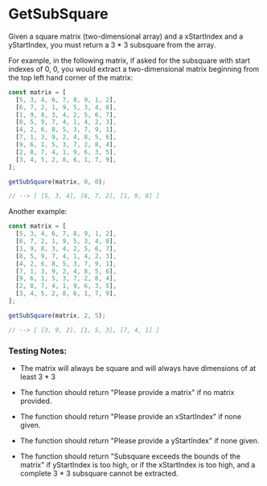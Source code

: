# GetSubSquare

Given a square matrix (two-dimensional array) and a xStartIndex and a yStartIndex, you must return a 3 \* 3 subsquare from the array.

For example, in the following matrix, if asked for the subsquare with start indexes of 0, 0, you would extract a two-dimensional matrix beginning from the top left hand corner of the matrix:

```javascript
const matrix = [
  [5, 3, 4, 6, 7, 8, 9, 1, 2],
  [6, 7, 2, 1, 9, 5, 3, 4, 8],
  [1, 9, 8, 3, 4, 2, 5, 6, 7],
  [8, 5, 9, 7, 4, 1, 4, 2, 3],
  [4, 2, 6, 8, 5, 3, 7, 9, 1],
  [7, 1, 3, 9, 2, 4, 8, 5, 6],
  [9, 6, 1, 5, 3, 7, 2, 8, 4],
  [2, 8, 7, 4, 1, 9, 6, 3, 5],
  [3, 4, 5, 2, 8, 6, 1, 7, 9],
];

getSubSquare(matrix, 0, 0);

// --> [ [5, 3, 4], [6, 7, 2], [1, 9, 8] ]
```

Another example:

```javascript
const matrix = [
  [5, 3, 4, 6, 7, 8, 9, 1, 2],
  [6, 7, 2, 1, 9, 5, 3, 4, 8],
  [1, 9, 8, 3, 4, 2, 5, 6, 7],
  [8, 5, 9, 7, 4, 1, 4, 2, 3],
  [4, 2, 6, 8, 5, 3, 7, 9, 1],
  [7, 1, 3, 9, 2, 4, 8, 5, 6],
  [9, 6, 1, 5, 3, 7, 2, 8, 4],
  [2, 8, 7, 4, 1, 9, 6, 3, 5],
  [3, 4, 5, 2, 8, 6, 1, 7, 9],
];

getSubSquare(matrix, 2, 5);

// --> [ [3, 9, 2], [1, 5, 3], [7, 4, 1] ]
```

### Testing Notes:

- The matrix will always be square and will always have dimensions of at least 3 \* 3

- The function should return "Please provide a matrix" if no matrix provided.

- The function should return "Please provide an xStartIndex" if none given.

- The function should return "Please provide a yStartIndex" if none given.

- The function should return "Subsquare exceeds the bounds of the matrix" if yStartIndex is too high, or if the xStartIndex is too high, and a complete 3 \* 3 subsquare cannot be extracted.
